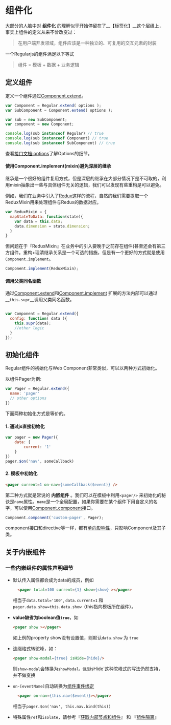 # 组件化


大部分的人脑中对 __组件化__ 的理解似乎开始停留在了__【标签化】__这个层级上，事实上组件的定义从来不曾改变过：

> 在用户端开发领域，组件应该是一种独立的、可复用的交互元素的封装

一个Regularjs的组件满足以下等式

> 组件 = 模板 + 数据 + 业务逻辑

## 定义组件

定义一个组件通过[Component.extend]({{api}}#api-reference-静态接口-componentextend)。

```js
var Component = Regular.extend( options );
var SubComponent = Component.extend( options );

var sub = new SubComponent;
var component = new Component;

console.log(sub instanceof Regular) // true
console.log(sub instanceof Component) // true
console.log(sub instanceof SubComponent) // true

```

查看[接口文档:options]({{api}}#api-reference-静态接口-options)了解Options的细节。


#### 使用Component.implement(mixin)避免深层的继承

继承是一个很好的组件复用方式，但是深层的继承在大部分情况下是不可取的，利用mixin抽象出一些与具体组件无关的逻辑，我们可以发现有些重构是可以避免。

例如，我们在业务中引入了[Redux](https://github.com/rackt/redux)这样的流程，自然的我们需要提取一个ReduxMixin用来处理组件与Redux的数据对应。

```js
var ReduxMixin = {
  mapStateToData: function(state){
    var data = this.data;
    data.dimension = state.dimension;
  } 
}
```

但问题在于『ReduxMixin』在业务中的引入要晚于之前存在组件(甚至还会有第三方组件。重构+理清继承关系是一个可选的措施，但是有一个更好的方式就是使用`Component.implement`。

```js
Component.implement(ReduxMixin);
```

#### 调用父类同名函数

通过[Component.extend]({{api}}#api-reference-静态接口-componentextend)和[Component.implement](http://regularjs.github.io/reference/?api-zh#api-reference-静态接口-componentimplement) 扩展的方法内部可以通过__`this.supr`__调用父类同名函数。

```js

var Component = Regular.extend({
  config: function( data ){
    this.supr(data);
    //other logic
  }
});

```



<a name="init"></a>
## 初始化组件

Regular组件的初始化与Web Component非常类似，可以以两种方式初始化。

以组件Pager为例:

```js
var Pager = Regular.extend({
  name: 'pager'
  // other options
})
```

下面两种初始化方式是等价的。


#### 1. 通过js直接初始化

```js
var pager = new Pager({
    data: {
        current: '1'
    }
})
pager.$on('nav', someCallback)
```

#### 2. 模板中初始化

```html
<pager current=1 on-nav={someCallback($event)} />
```

第二种方式就是常说的 __内嵌组件__ 。我们可以在模板中利用`<pager/>` 来初始化的秘诀是`name`属性。`name`是一个全局配置，如果你需要在某个组件下用自定义的名字，可以使用[Component.component]({{api}}#component)接口。

```js
Component.component('custom-pager', Pager);
```

component接口和directive等一样，都有[单向影响性](../advanced/modular.md)，只影响Component及其子类。


## 关于内嵌组件


### 一些内嵌组件的属性声明细节

- 默认传入属性都会成为data的成员，例如
  ```html
    <pager total=100 current={1} show={show} ></pager> 
  ```
  相当于`data.total='100'`, `data.current=1` 和 `pager.data.show=this.data.show`（this指向模板所在组件）。

- __value缺省为boolean值`true`__，如
  ```html
  <pager show ></pager>
  ```
  如上例的property show没有设置值，则默认`data.show` 为 `true`
- 连缀格式转驼峰，如：
  ```html
  <pager show-modal={true} isHide={hide}/>
  ```
  则`show-modal`会转换为`showModal。但是`isHide`这种驼峰式的写法仍然支持，并不做变换
- `on-[eventName]`自动转换为[组件事件绑定](basic/event.md)
  ```html
    <pager on-nav={this.nav($event)}></pager>
  ```
  相当于`pager.$on('nav', this.nav.bind(this))`
- 特殊属性`ref`和`isolate`，请参考『[获取内部节点和组件](component/ref.md)』 和 『[组件隔离](component/isolate.md)』
  
